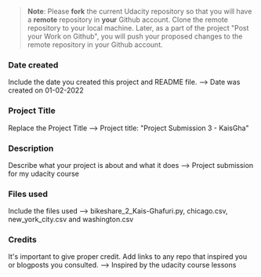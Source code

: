 >**Note**: Please **fork** the current Udacity repository so that you will have a **remote** repository in **your** Github account. Clone the remote repository to your local machine. Later, as a part of the project "Post your Work on Github", you will push your proposed changes to the remote repository in your Github account.

### Date created
Include the date you created this project and README file.
--> Date was created on 01-02-2022

### Project Title
Replace the Project Title
--> Project title: "Project Submission 3 - KaisGha"

### Description
Describe what your project is about and what it does
--> Project submission for my udacity course

### Files used
Include the files used
--> bikeshare_2_Kais-Ghafuri.py, chicago.csv, new_york_city.csv and washington.csv

### Credits
It's important to give proper credit. Add links to any repo that inspired you or blogposts you consulted.
--> Inspired by the udacity course lessons
